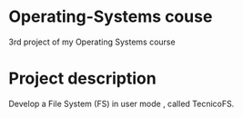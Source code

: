 # Operating-Systems couse
3rd project of my Operating Systems course

# Project description
Develop a File System (FS) in user mode , called TecnicoFS.
